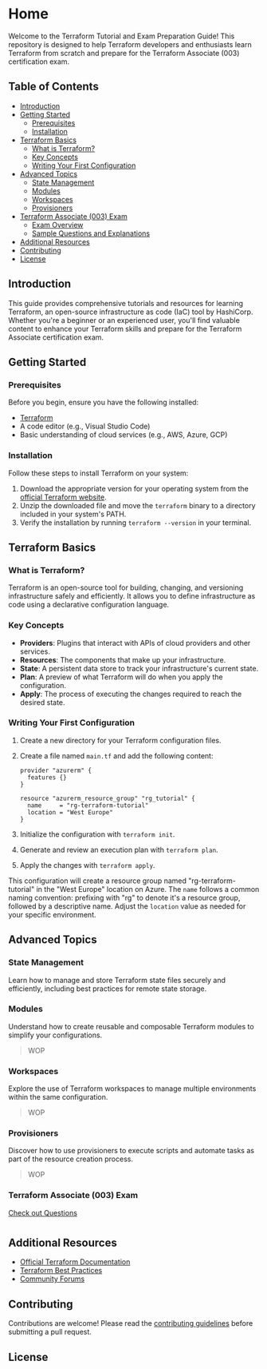 
# Home

Welcome to the Terraform Tutorial and Exam Preparation Guide! This repository is designed to help Terraform developers and enthusiasts learn Terraform from scratch and prepare for the Terraform Associate (003) certification exam.

## Table of Contents

- [Introduction](#introduction)
- [Getting Started](#getting-started)
  - [Prerequisites](#prerequisites)
  - [Installation](#installation)
- [Terraform Basics](#terraform-basics)
  - [What is Terraform?](#what-is-terraform)
  - [Key Concepts](#key-concepts)
  - [Writing Your First Configuration](#writing-your-first-configuration)
- [Advanced Topics](#advanced-topics)
  - [State Management](#state-management)
  - [Modules](#modules)
  - [Workspaces](#workspaces)
  - [Provisioners](#provisioners)
- [Terraform Associate (003) Exam](#terraform-associate-003-exam)
  - [Exam Overview](#exam-overview)
  - [Sample Questions and Explanations](#sample-questions-and-explanations)
- [Additional Resources](#additional-resources)
- [Contributing](#contributing)
- [License](#license)

## Introduction

This guide provides comprehensive tutorials and resources for learning Terraform, an open-source infrastructure as code (IaC) tool by HashiCorp. Whether you're a beginner or an experienced user, you'll find valuable content to enhance your Terraform skills and prepare for the Terraform Associate certification exam.

## Getting Started

### Prerequisites

Before you begin, ensure you have the following installed:

- [Terraform](https://www.terraform.io/downloads.html)
- A code editor (e.g., Visual Studio Code)
- Basic understanding of cloud services (e.g., AWS, Azure, GCP)

### Installation

Follow these steps to install Terraform on your system:

1. Download the appropriate version for your operating system from the [official Terraform website](https://www.terraform.io/downloads.html).
2. Unzip the downloaded file and move the `terraform` binary to a directory included in your system's PATH.
3. Verify the installation by running `terraform --version` in your terminal.

## Terraform Basics

### What is Terraform?

Terraform is an open-source tool for building, changing, and versioning infrastructure safely and efficiently. It allows you to define infrastructure as code using a declarative configuration language.

### Key Concepts

- **Providers**: Plugins that interact with APIs of cloud providers and other services.
- **Resources**: The components that make up your infrastructure.
- **State**: A persistent data store to track your infrastructure's current state.
- **Plan**: A preview of what Terraform will do when you apply the configuration.
- **Apply**: The process of executing the changes required to reach the desired state.

### Writing Your First Configuration

1. Create a new directory for your Terraform configuration files.
2. Create a file named `main.tf` and add the following content:

    ```hcl
    provider "azurerm" {
      features {}
    }

    resource "azurerm_resource_group" "rg_tutorial" {
      name     = "rg-terraform-tutorial"
      location = "West Europe"
    }
    ```

3. Initialize the configuration with `terraform init`.
4. Generate and review an execution plan with `terraform plan`.
5. Apply the changes with `terraform apply`.

This configuration will create a resource group named "rg-terraform-tutorial" in the "West Europe" location on Azure. The `name` follows a common naming convention: prefixing with "rg" to denote it's a resource group, followed by a descriptive name. Adjust the `location` value as needed for your specific environment.

## Advanced Topics

### State Management

Learn how to manage and store Terraform state files securely and efficiently, including best practices for remote state storage.

### Modules

Understand how to create reusable and composable Terraform modules to simplify your configurations.
> WOP
### Workspaces

Explore the use of Terraform workspaces to manage multiple environments within the same configuration.
> WOP
### Provisioners

Discover how to use provisioners to execute scripts and automate tasks as part of the resource creation process.
> WOP

### Terraform Associate (003) Exam

[Check out Questions ](./questions/001.md) 
#

## Additional Resources

- [Official Terraform Documentation](https://www.terraform.io/docs)
- [Terraform Best Practices](https://www.hashicorp.com/resources/terraform-best-practices)
- [Community Forums](https://discuss.hashicorp.com/c/terraform)

## Contributing

Contributions are welcome! Please read the [contributing guidelines](CONTRIBUTING.md) before submitting a pull request.

## License
